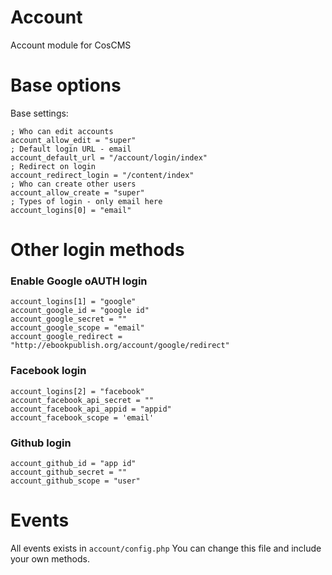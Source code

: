 # Account

Account module for CosCMS

# Base options

Base settings:
    
    ; Who can edit accounts
    account_allow_edit = "super"
    ; Default login URL - email
    account_default_url = "/account/login/index"
    ; Redirect on login
    account_redirect_login = "/content/index"
    ; Who can create other users
    account_allow_create = "super"
    ; Types of login - only email here
    account_logins[0] = "email"

# Other login methods

### Enable Google oAUTH login

    account_logins[1] = "google"
    account_google_id = "google id"
    account_google_secret = ""
    account_google_scope = "email"
    account_google_redirect = "http://ebookpublish.org/account/google/redirect"

### Facebook login

    account_logins[2] = "facebook"
    account_facebook_api_secret = ""
    account_facebook_api_appid = "appid"
    account_facebook_scope = 'email'

### Github login

    account_github_id = "app id"
    account_github_secret = ""
    account_github_scope = "user"

# Events

All events exists in `account/config.php`
You can change this file and include your own methods. 
